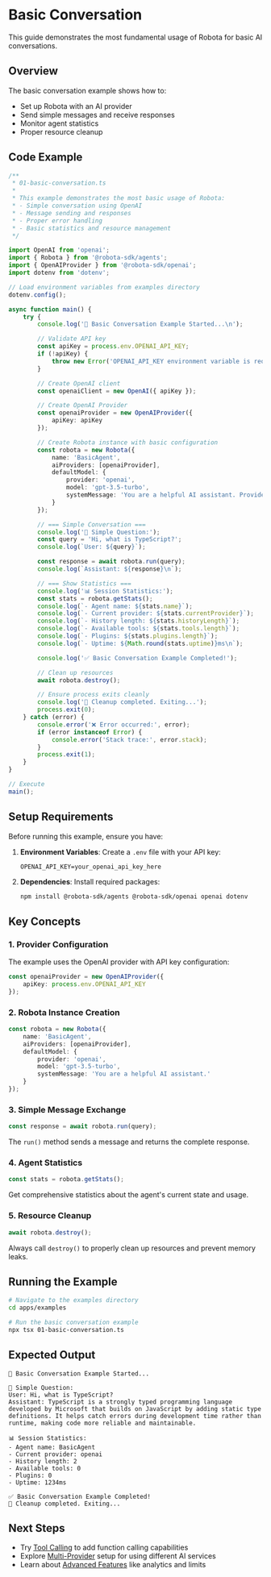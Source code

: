 # Basic Conversation

This guide demonstrates the most fundamental usage of Robota for basic AI conversations.

## Overview

The basic conversation example shows how to:
- Set up Robota with an AI provider
- Send simple messages and receive responses
- Monitor agent statistics
- Proper resource cleanup

## Code Example

```typescript
/**
 * 01-basic-conversation.ts
 * 
 * This example demonstrates the most basic usage of Robota:
 * - Simple conversation using OpenAI
 * - Message sending and responses
 * - Proper error handling
 * - Basic statistics and resource management
 */

import OpenAI from 'openai';
import { Robota } from '@robota-sdk/agents';
import { OpenAIProvider } from '@robota-sdk/openai';
import dotenv from 'dotenv';

// Load environment variables from examples directory
dotenv.config();

async function main() {
    try {
        console.log('🤖 Basic Conversation Example Started...\n');

        // Validate API key
        const apiKey = process.env.OPENAI_API_KEY;
        if (!apiKey) {
            throw new Error('OPENAI_API_KEY environment variable is required');
        }

        // Create OpenAI client
        const openaiClient = new OpenAI({ apiKey });

        // Create OpenAI Provider
        const openaiProvider = new OpenAIProvider({
            apiKey: apiKey
        });

        // Create Robota instance with basic configuration
        const robota = new Robota({
            name: 'BasicAgent',
            aiProviders: [openaiProvider],
            defaultModel: {
                provider: 'openai',
                model: 'gpt-3.5-turbo',
                systemMessage: 'You are a helpful AI assistant. Provide concise and useful responses.'
            }
        });

        // === Simple Conversation ===
        console.log('📝 Simple Question:');
        const query = 'Hi, what is TypeScript?';
        console.log(`User: ${query}`);

        const response = await robota.run(query);
        console.log(`Assistant: ${response}\n`);

        // === Show Statistics ===
        console.log('📊 Session Statistics:');
        const stats = robota.getStats();
        console.log(`- Agent name: ${stats.name}`);
        console.log(`- Current provider: ${stats.currentProvider}`);
        console.log(`- History length: ${stats.historyLength}`);
        console.log(`- Available tools: ${stats.tools.length}`);
        console.log(`- Plugins: ${stats.plugins.length}`);
        console.log(`- Uptime: ${Math.round(stats.uptime)}ms\n`);

        console.log('✅ Basic Conversation Example Completed!');

        // Clean up resources
        await robota.destroy();

        // Ensure process exits cleanly
        console.log('🧹 Cleanup completed. Exiting...');
        process.exit(0);
    } catch (error) {
        console.error('❌ Error occurred:', error);
        if (error instanceof Error) {
            console.error('Stack trace:', error.stack);
        }
        process.exit(1);
    }
}

// Execute
main();
```

## Setup Requirements

Before running this example, ensure you have:

1. **Environment Variables**: Create a `.env` file with your API key:
   ```
   OPENAI_API_KEY=your_openai_api_key_here
   ```

2. **Dependencies**: Install required packages:
   ```bash
   npm install @robota-sdk/agents @robota-sdk/openai openai dotenv
   ```

## Key Concepts

### 1. Provider Configuration

The example uses the OpenAI provider with API key configuration:

```typescript
const openaiProvider = new OpenAIProvider({
    apiKey: process.env.OPENAI_API_KEY
});
```

### 2. Robota Instance Creation

```typescript
const robota = new Robota({
    name: 'BasicAgent',
    aiProviders: [openaiProvider],
    defaultModel: {
        provider: 'openai',
        model: 'gpt-3.5-turbo',
        systemMessage: 'You are a helpful AI assistant.'
    }
});
```

### 3. Simple Message Exchange

```typescript
const response = await robota.run(query);
```

The `run()` method sends a message and returns the complete response.

### 4. Agent Statistics

```typescript
const stats = robota.getStats();
```

Get comprehensive statistics about the agent's current state and usage.

### 5. Resource Cleanup

```typescript
await robota.destroy();
```

Always call `destroy()` to properly clean up resources and prevent memory leaks.

## Running the Example

```bash
# Navigate to the examples directory
cd apps/examples

# Run the basic conversation example
npx tsx 01-basic-conversation.ts
```

## Expected Output

```
🤖 Basic Conversation Example Started...

📝 Simple Question:
User: Hi, what is TypeScript?
Assistant: TypeScript is a strongly typed programming language developed by Microsoft that builds on JavaScript by adding static type definitions. It helps catch errors during development time rather than runtime, making code more reliable and maintainable.

📊 Session Statistics:
- Agent name: BasicAgent
- Current provider: openai
- History length: 2
- Available tools: 0
- Plugins: 0
- Uptime: 1234ms

✅ Basic Conversation Example Completed!
🧹 Cleanup completed. Exiting...
```

## Next Steps

- Try [Tool Calling](./ai-with-tools.md) to add function calling capabilities
- Explore [Multi-Provider](./multi-provider.md) setup for using different AI services
- Learn about [Advanced Features](./session-management.md) like analytics and limits 